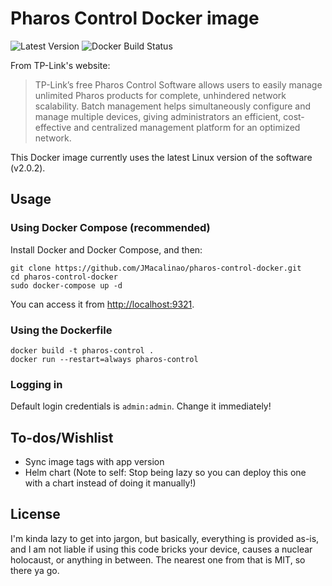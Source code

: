 # Pharos Control Docker image

![Latest Version](https://img.shields.io/github/v/release/JMacalinao/pharos-control-docker?include_prereleases&style=for-the-badge) ![Docker Build Status](https://img.shields.io/github/workflow/status/JMacalinao/pharos-control-docker/Docker?style=for-the-badge)

From TP-Link's website:

> TP-Link’s free Pharos Control Software allows users to easily manage unlimited Pharos products for complete, unhindered network scalability. Batch management helps simultaneously configure and manage multiple devices, giving administrators an efficient, cost-effective and centralized management platform for an optimized network.

This Docker image currently uses the latest Linux version of the software (v2.0.2).

## Usage

### Using Docker Compose (recommended)

Install Docker and Docker Compose, and then:

    git clone https://github.com/JMacalinao/pharos-control-docker.git
    cd pharos-control-docker
    sudo docker-compose up -d

You can access it from <http://localhost:9321>.

### Using the Dockerfile

    docker build -t pharos-control .
    docker run --restart=always pharos-control

### Logging in

Default login credentials is `admin:admin`. Change it immediately!

## To-dos/Wishlist

* Sync image tags with app version
* Helm chart (Note to self: Stop being lazy so you can deploy this one with a chart instead of doing it manually!)

## License

I'm kinda lazy to get into jargon, but basically, everything is provided as-is, and I am not liable if using this code bricks your device, causes a nuclear holocaust, or anything in between. The nearest one from that is MIT, so there ya go.